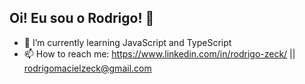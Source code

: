 ## Oi! Eu sou o Rodrigo! 🤘


- 🌱 I’m currently learning JavaScript and TypeScript
- 📫 How to reach me: https://www.linkedin.com/in/rodrigo-zeck/ || rodrigomacielzeck@gmail.com
